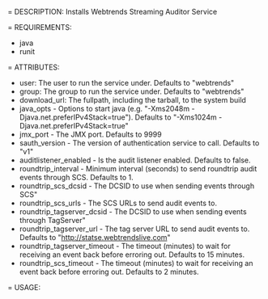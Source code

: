 = DESCRIPTION:
Installs Webtrends Streaming Auditor Service

= REQUIREMENTS:
* java
* runit

= ATTRIBUTES:
* user: The user to run the service under. Defaults to "webtrends"
* group: The group to run the service under. Defaults to "webtrends"
* download_url: The fullpath, including the tarball, to the system build
* java_opts - Options to start java (e.g. "-Xms2048m -Djava.net.preferIPv4Stack=true"). Defaults to "-Xms1024m -Djava.net.preferIPv4Stack=true"
* jmx_port - The JMX port. Defaults to 9999
* sauth_version - The version of authentication service to call. Defaults to "v1"
* auditlistener_enabled - Is the audit listener enabled. Defaults to false.
* roundtrip_interval - Minimum interval (seconds) to send roundtrip audit events through SCS. Defaults to 1.
* roundtrip_scs_dcsid - The DCSID to use when sending events through SCS"
* roundtrip_scs_urls - The SCS URLs to send audit events to.
* roundtrip_tagserver_dcsid - The DCSID to use when sending events through TagServer"
* roundtrip_tagserver_url - The tag server URL to send audit events to. Defaults to "http://statse.webtrendslive.com"
* roundtrip_tagserver_timeout - The timeout (minutes) to wait for receiving an event back before erroring out. Defaults to 15 minutes.
* roundtrip_scs_timeout - The timeout (minutes) to wait for receiving an event back before erroring out. Defaults to 2 minutes.

= USAGE: